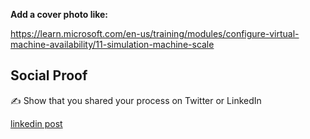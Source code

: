 **Add a cover photo like:**


https://learn.microsoft.com/en-us/training/modules/configure-virtual-machine-availability/11-simulation-machine-scale

## Social Proof

✍️ Show that you shared your process on Twitter or LinkedIn

[linkedin post](https://www.linkedin.com/posts/andrew-leddy_100daysofcloud-azure-activity-7067320794388799488-y1KR?utm_source=share&utm_medium=member_desktop)
